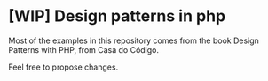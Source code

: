 ﻿# [WIP] Design patterns in php


Most of the examples in this repository comes from the book Design Patterns with PHP, from Casa do Código. 

Feel free to propose changes. 
